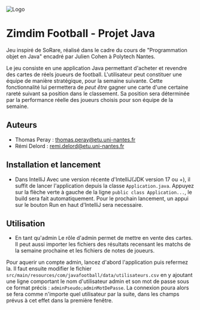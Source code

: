 
![Logo](https://i.imgur.com/YzYLQq9.png)


# Zimdim Football - Projet Java

Jeu inspiré de SoRare, réalisé dans le cadre du cours de
"Programmation objet en Java" encadré par Julien Cohen à Polytech Nantes.

Le jeu consiste en une application Java permettant d'acheter et revendre des cartes de réels joueurs de football.
L'utilisateur peut constituer une équipe de manière stratégique, pour la semaine suivante.
Cette fonctionnalité lui permettera de _peut être_ gagner une carte d'une certaine rareté suivant sa position dans le classement.
Sa position sera déterminée par la performance réelle des joueurs choisis pour son équipe de la semaine.



## Auteurs


- Thomas Peray : thomas.peray@etu.uni-nantes.fr
- Rémi Delord : remi.delord@etu.uni-nantes.fr


## Installation et lancement

- Dans IntelliJ
  Avec une version récente d'IntelliJ(JDK version 17 ou +), il suffit de lancer l'application depuis la classe `Application.java`.
  Appuyez sur la flèche verte à gauche de la ligne `public class Application...`, le build sera fait automatiquement.
  Pour le prochain lancement, un appui sur le bouton Run en haut d'IntelliJ sera necessaire.





## Utilisation
- En tant qu'admin
  Le rôle d'admin permet de mettre en vente des cartes. Il peut aussi importer les fichiers des résultats recensant les matchs de la semaine prochaine et
  les fichiers de notes de joueurs.

Pour aquerir un compte admin, lancez d'abord l'application puis refermez la. Il faut ensuite modifier le fichier `src/main/resources/com/javafootball/data/utilisateurs.csv`
en y ajoutant une ligne comportant le nom d'utilisateur admin et son mot de passe sous ce format précis : `adminPseudo;adminMotDePasse`.
La connexion poura alors se fera comme n'importe quel utilisateur par la suite, dans les champs prévus à cet effet dans la première fenêtre.


